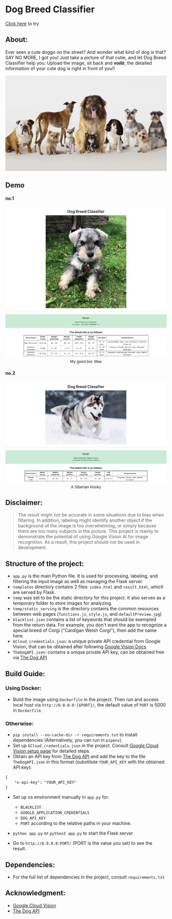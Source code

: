 # Dog Breed Classifier

 <ins>[Click here](https://doggo-breed-classifier.herokuapp.com/index)</ins> to try

## About:
Ever seen a cute doggo on the street? And wonder what kind of dog is that?
SAY NO MORE, I got you! Just take a picture of that cutie, and let Dog Breed Classifier help you. Upload the image, sit back and ***voilà***, the detailed information of your cute dog is right in front of you!!

<p align="center">
    <img src="./demo/background.jpg">
</p>

## Demo

#### no.1
<p align="center">
    <img src="./demo/Max_demo.png">
    <small>My good boi: Max</small>
</p>

#### no.2
<p align="center">
    <img src="./demo/Siberian_Husky_Demo.png">
    <small>A Siberian Husky</small>
</p>



## Disclaimer:
> The result might not be accurate in some situations due to bias when filtering. 
In addition, labeling might identify another object if the background of the image is too overwhelming, or simply because there are too many subjects in the picture.
This project is mainly to demonstrate the potential of using Google Vision AI for image recognition.
As a result, this project should not be used in development.  

## Structure of the project:
+ `app.py` is the main Python file. It is used for processing, labeling, and filtering the input image as well as managing the Flask server.
+ `templates` directory contains 2 files: `index.html` and `result.html`, which are served by Flask.
+ `temp` was set to be the static directory for this project. It also serves as a temporary folder to store images for analyzing.
+ `temp/static_serving` is the directory contains the common resources between web pages (`functions.js`, `style.js`, and `defaultPreview.jpg`)
+ `blacklist.json` contains a list of keywords that should be exempted from the return data. For example, you don't want the app to recognize a special breed of Corgi ("Cardigan Welsh Corgi"), then add the name here.
+ `GCloud_credentials.json`: a unique private API credential from Google Vision, that can be obtained after following [Google Vision Docs](https://cloud.google.com/vision/docs)
+ `TheDogAPI.json`: contains a unique private API key, can be obtained free via [The Dog API](https://thedogapi.com/)

## Build Guide:
### Using Docker:
+ Build the image using `Dockerfile` in the project. Then run and access local host via `http://0.0.0.0:{$PORT}/`, the default value of `PORT` is 5000 in `Dockerfile`.

### Otherwise:
+ `pip install --no-cache-dir -r requirements.txt` to install dependencies (Alternatively, you can run in `pipenv`). 
+ Set up `GCloud_credentials.json` in the project. Consult [Google Cloud Vision setup page](https://cloud.google.com/vision/docs/setup) for detailed steps. 
+ Obtain an API key from [The Dog API](https://thedogapi.com/) and add the key to the file `TheDogAPI.json` in this format (substitute `YOUR_API_KEY` with the obtained API key):
```
{
    "x-api-key": "YOUR_API_KEY"
}
```
+ Set up os environment manually in `app.py` for:
    + `BLACKLIST`
    + `GOOGLE_APPLICATION_CREDENTIALS`
    + `DOG_API_KEY`
    + `PORT` 
    according to the relative paths in your machine.

+ `python app.py` or `python3 app.py` to start the Flask server
+ Go to `http://0.0.0.0:PORT/` (PORT is the value you set) to see the result.

## Dependencies:
+ For the full list of dependencies in the project, consult `requirements.txt`

## Acknowledgment:
+ [Google Cloud Vision](https://cloud.google.com/)
+ [The Dog API](https://thedogapi.com/)